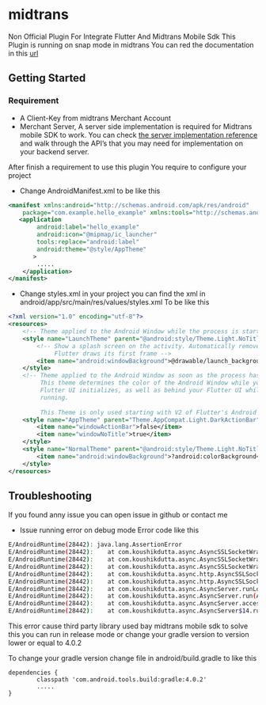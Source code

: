# midtrans

Non Official Plugin For Integrate Flutter And Midtrans Mobile Sdk
This Plugin is running on snap mode in midtrans
You can red the documentation in this [url](https://mobile-docs.midtrans.com/)

## Getting Started

### Requirement
- A Client-Key from midtrans Merchant Account
- Merchant Server, A server side implementation is required 
  for Midtrans mobile SDK to work. You can check [the server 
  implementation reference](http://mobile-docs.midtrans.com/#merchant-server-implementation) and walk through the API’s that 
  you may need for implementation on your backend server.

After finish a requirement to use this plugin
You require to configure your project 
- Change AndroidManifest.xml to be like this
```xml
<manifest xmlns:android="http://schemas.android.com/apk/res/android"
    package="com.example.hello_example" xmlns:tools="http://schemas.android.com/tools">
   <application
        android:label="hello_example"
        android:icon="@mipmap/ic_launcher"
        tools:replace="android:label"
        android:theme="@style/AppTheme"
       >
        .....
    </application>
</manifest>
```
- Change styles.xml in your project 
you can find the xml in android/app/src/main/res/values/styles.xml
To be like this
```xml
<?xml version="1.0" encoding="utf-8"?>
<resources>
    <!-- Theme applied to the Android Window while the process is starting when the OS's Dark Mode setting is off -->
    <style name="LaunchTheme" parent="@android:style/Theme.Light.NoTitleBar">
        <!-- Show a splash screen on the activity. Automatically removed when
             Flutter draws its first frame -->
        <item name="android:windowBackground">@drawable/launch_background</item>
    </style>
    <!-- Theme applied to the Android Window as soon as the process has started.
         This theme determines the color of the Android Window while your
         Flutter UI initializes, as well as behind your Flutter UI while its
         running.
         
         This Theme is only used starting with V2 of Flutter's Android embedding. -->
    <style name="AppTheme" parent="Theme.AppCompat.Light.DarkActionBar">
        <item name="windowActionBar">false</item>
        <item name="windowNoTitle">true</item>
    </style>
    <style name="NormalTheme" parent="@android:style/Theme.Light.NoTitleBar">
        <item name="android:windowBackground">?android:colorBackground</item>
    </style>
</resources>
```

## Troubleshooting
If you found anny issue you can open issue in github or contact me

- Issue running error on debug mode 
Error code like this
```bash
E/AndroidRuntime(28442): java.lang.AssertionError
E/AndroidRuntime(28442): 	at com.koushikdutta.async.AsyncSSLSocketWrapper.write(AsyncSSLSocketWrapper.java:390)
E/AndroidRuntime(28442): 	at com.koushikdutta.async.AsyncSSLSocketWrapper.handleHandshakeStatus(AsyncSSLSocketWrapper.java:276)
E/AndroidRuntime(28442): 	at com.koushikdutta.async.AsyncSSLSocketWrapper.handshake(AsyncSSLSocketWrapper.java:114)
E/AndroidRuntime(28442): 	at com.koushikdutta.async.http.AsyncSSLSocketMiddleware.tryHandshake(AsyncSSLSocketMiddleware.java:89)
E/AndroidRuntime(28442): 	at com.koushikdutta.async.http.AsyncSSLSocketMiddleware$2.onConnectCompleted(AsyncSSLSocketMiddleware.java:106)
E/AndroidRuntime(28442): 	at com.koushikdutta.async.AsyncServer.runLoop(AsyncServer.java:849)
E/AndroidRuntime(28442): 	at com.koushikdutta.async.AsyncServer.run(AsyncServer.java:658)
E/AndroidRuntime(28442): 	at com.koushikdutta.async.AsyncServer.access$800(AsyncServer.java:44)
E/AndroidRuntime(28442): 	at com.koushikdutta.async.AsyncServer$14.run(AsyncServer.java:600)
```
This error cause third party library used bay midtrans mobile sdk 
to solve this you can run in release mode or change your gradle version
to version lower or equal to 4.0.2

To change your gradle version change file in android/build.gradle
to like this
```properties
dependencies {
        classpath 'com.android.tools.build:gradle:4.0.2'
        .....
}
```
